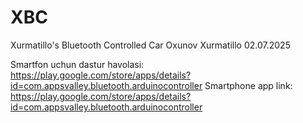 # XBC
Xurmatillo's Bluetooth Controlled Car
Oxunov Xurmatillo 02.07.2025

Smartfon uchun dastur havolasi:   https://play.google.com/store/apps/details?id=com.appsvalley.bluetooth.arduinocontroller
Smartphone app link:              https://play.google.com/store/apps/details?id=com.appsvalley.bluetooth.arduinocontroller
